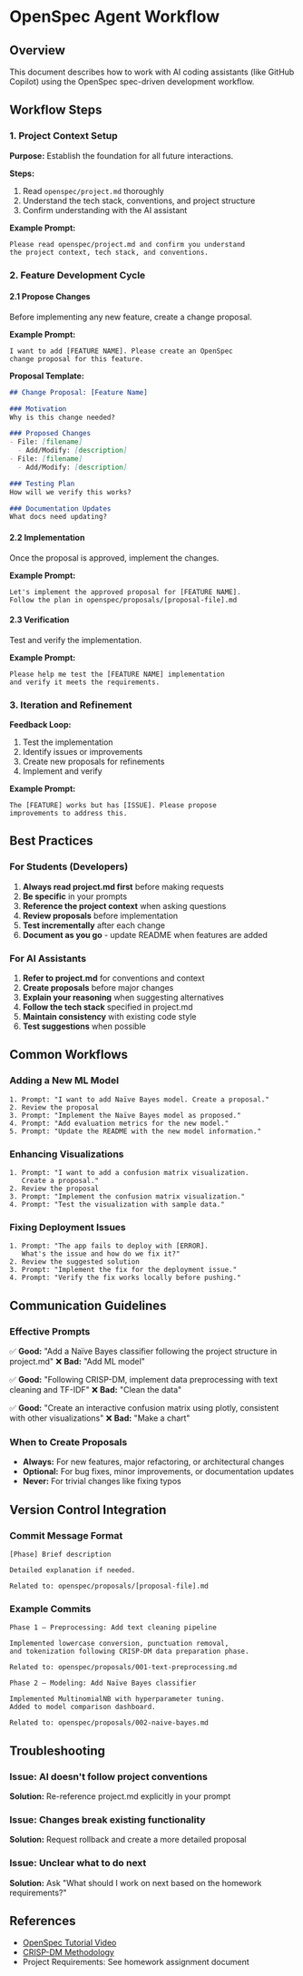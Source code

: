 # OpenSpec Agent Workflow

## Overview
This document describes how to work with AI coding assistants (like GitHub Copilot) using the OpenSpec spec-driven development workflow.

## Workflow Steps

### 1. Project Context Setup
**Purpose:** Establish the foundation for all future interactions.

**Steps:**
1. Read `openspec/project.md` thoroughly
2. Understand the tech stack, conventions, and project structure
3. Confirm understanding with the AI assistant

**Example Prompt:**
```
Please read openspec/project.md and confirm you understand 
the project context, tech stack, and conventions.
```

### 2. Feature Development Cycle

#### 2.1 Propose Changes
Before implementing any new feature, create a change proposal.

**Example Prompt:**
```
I want to add [FEATURE NAME]. Please create an OpenSpec 
change proposal for this feature.
```

**Proposal Template:**
```markdown
## Change Proposal: [Feature Name]

### Motivation
Why is this change needed?

### Proposed Changes
- File: [filename]
  - Add/Modify: [description]
- File: [filename]
  - Add/Modify: [description]

### Testing Plan
How will we verify this works?

### Documentation Updates
What docs need updating?
```

#### 2.2 Implementation
Once the proposal is approved, implement the changes.

**Example Prompt:**
```
Let's implement the approved proposal for [FEATURE NAME].
Follow the plan in openspec/proposals/[proposal-file].md
```

#### 2.3 Verification
Test and verify the implementation.

**Example Prompt:**
```
Please help me test the [FEATURE NAME] implementation 
and verify it meets the requirements.
```

### 3. Iteration and Refinement

**Feedback Loop:**
1. Test the implementation
2. Identify issues or improvements
3. Create new proposals for refinements
4. Implement and verify

**Example Prompt:**
```
The [FEATURE] works but has [ISSUE]. Please propose 
improvements to address this.
```

## Best Practices

### For Students (Developers)
1. **Always read project.md first** before making requests
2. **Be specific** in your prompts
3. **Reference the project context** when asking questions
4. **Review proposals** before implementation
5. **Test incrementally** after each change
6. **Document as you go** - update README when features are added

### For AI Assistants
1. **Refer to project.md** for conventions and context
2. **Create proposals** before major changes
3. **Explain your reasoning** when suggesting alternatives
4. **Follow the tech stack** specified in project.md
5. **Maintain consistency** with existing code style
6. **Test suggestions** when possible

## Common Workflows

### Adding a New ML Model
```
1. Prompt: "I want to add Naïve Bayes model. Create a proposal."
2. Review the proposal
3. Prompt: "Implement the Naïve Bayes model as proposed."
4. Prompt: "Add evaluation metrics for the new model."
5. Prompt: "Update the README with the new model information."
```

### Enhancing Visualizations
```
1. Prompt: "I want to add a confusion matrix visualization. 
   Create a proposal."
2. Review the proposal
3. Prompt: "Implement the confusion matrix visualization."
4. Prompt: "Test the visualization with sample data."
```

### Fixing Deployment Issues
```
1. Prompt: "The app fails to deploy with [ERROR]. 
   What's the issue and how do we fix it?"
2. Review the suggested solution
3. Prompt: "Implement the fix for the deployment issue."
4. Prompt: "Verify the fix works locally before pushing."
```

## Communication Guidelines

### Effective Prompts
✅ **Good:** "Add a Naïve Bayes classifier following the project structure in project.md"
❌ **Bad:** "Add ML model"

✅ **Good:** "Following CRISP-DM, implement data preprocessing with text cleaning and TF-IDF"
❌ **Bad:** "Clean the data"

✅ **Good:** "Create an interactive confusion matrix using plotly, consistent with other visualizations"
❌ **Bad:** "Make a chart"

### When to Create Proposals
- **Always:** For new features, major refactoring, or architectural changes
- **Optional:** For bug fixes, minor improvements, or documentation updates
- **Never:** For trivial changes like fixing typos

## Version Control Integration

### Commit Message Format
```
[Phase] Brief description

Detailed explanation if needed.

Related to: openspec/proposals/[proposal-file].md
```

### Example Commits
```
Phase 1 – Preprocessing: Add text cleaning pipeline

Implemented lowercase conversion, punctuation removal, 
and tokenization following CRISP-DM data preparation phase.

Related to: openspec/proposals/001-text-preprocessing.md
```

```
Phase 2 – Modeling: Add Naïve Bayes classifier

Implemented MultinomialNB with hyperparameter tuning.
Added to model comparison dashboard.

Related to: openspec/proposals/002-naive-bayes.md
```

## Troubleshooting

### Issue: AI doesn't follow project conventions
**Solution:** Re-reference project.md explicitly in your prompt

### Issue: Changes break existing functionality
**Solution:** Request rollback and create a more detailed proposal

### Issue: Unclear what to do next
**Solution:** Ask "What should I work on next based on the homework requirements?"

## References
- [OpenSpec Tutorial Video](https://www.youtube.com/watch?v=ANjiJQQIBo0)
- [CRISP-DM Methodology](https://en.wikipedia.org/wiki/Cross-industry_standard_process_for_data_mining)
- Project Requirements: See homework assignment document
